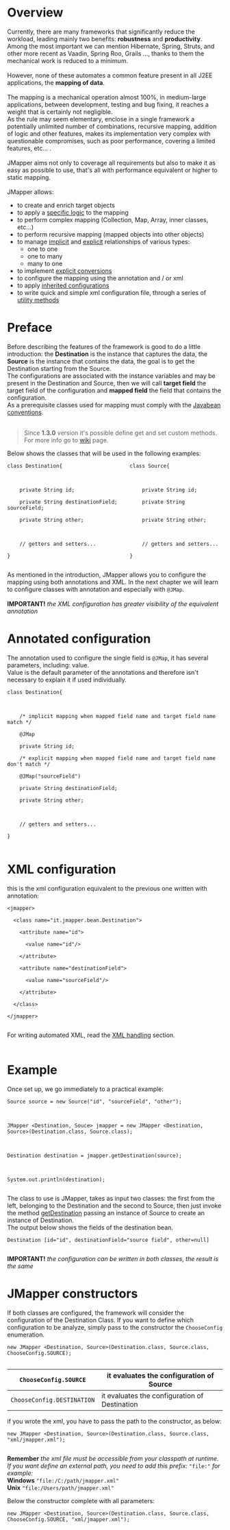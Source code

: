 # Overview #

Currently, there are many frameworks that significantly reduce the workload, leading mainly two benefits: **robustness** and **productivity**.<br>Among the most important we can mention Hibernate, Spring, Struts, and other more recent as Vaadin, Spring Roo, Grails ..., thanks to them the mechanical work is reduced to a minimum.<br><br>However, none of these automates a common feature present in all J2EE applications, the <b>mapping of data</b>.<br><br>The mapping is a mechanical operation almost 100%, in medium-large applications, between development, testing and bug fixing, it reaches a weight that is certainly not negligible.<br>
As the rule may seem elementary, enclose in a single framework a potentially unlimited number of combinations, recursive mapping, addition of logic and other features, makes its implementation very complex with questionable compromises, such as poor performance, covering a limited features, etc... .<br>
<br>
JMapper aims not only to coverage all requirements but also to make it as easy as possible to use, that's all with performance equivalent or higher to static mapping.<br>
<br>
JMapper allows:<br>
<ul><li>to create and enrich target objects<br>
</li><li>to apply a <a href='Enumerations.md'>specific logic</a> to the mapping<br>
</li><li>to perform complex mapping (Collection, Map, Array, inner classes, etc...)<br>
</li><li>to perform recursive mapping (mapped objects into other objects)<br>
</li><li>to manage <a href='ImplicitRelations.md'>implicit</a> and <a href='ExplicitRelations.md'>explicit</a> relationships of various types:<br>
<ul><li>one to one<br>
</li><li>one to many<br>
</li><li>many to one<br>
</li></ul></li><li>to implement <a href='ExplicitConversions.md'>explicit conversions</a>
</li><li>to configure the mapping using the annotation and / or xml<br>
</li><li>to apply <a href='AdvancedInheritanceExamples.md'>inherited configurations</a>
</li><li>to write quick and simple xml configuration file, through a series of <a href='XmlHandling.md'>utility methods</a></li></ul>

<h1>Preface</h1>

Before describing the features of the framework is good to do a little introduction: the <b>Destination</b> is the instance that captures the data, the <b>Source</b> is the instance that contains the data, the goal is to get the Destination starting from the Source.<br>
The configurations are associated with the instance variables and may be present in the Destination and Source, then we will call <b>target field</b> the target field of the configuration and <b>mapped field</b> the field that contains the configuration.<br>
As a prerequisite classes used for mapping must comply with the <a href='http://en.wikipedia.org/wiki/JavaBean'>Javabean conventions</a>.<br>
<br>
<blockquote>Since <b>1.3.0</b> version it's possible define get and set custom methods.<br> For more info go to <a href='CustomAccessors.md'>wiki</a> page.</blockquote>

Below shows the classes that will be used in the following examples:<br>
<pre><code>class Destination{                      class Source{<br>
<br>
    private String id;                      private String id;<br>
    private String destinationField;        private String sourceField;<br>
    private String other;                   private String other;<br>
<br>
    // getters and setters...               // getters and setters...<br>
}                                       }<br>
</code></pre>
As mentioned in the introduction, JMapper allows you to configure the mapping using both annotations and XML. In the next chapter we will learn to configure classes with annotation and especially with <code>@JMap</code>.<br>
<br>
<b>IMPORTANT!</b> <i>the XML configuration has greater visibility of the equivalent annotation</i>

<h1>Annotated configuration</h1>

The annotation used to configure the single field is <code>@JMap</code>, it has several parameters, including: value.<br>
Value is the default parameter of the annotations and therefore isn't necessary to explain it if used individually.<br>
<pre><code>class Destination{                      <br>
    <br>
    /* implicit mapping when mapped field name and target field name match */<br>
    @JMap <br>
    private String id;                      <br>
    /* explicit mapping when mapped field name and target field name don't match */<br>
    @JMap("sourceField") <br>
    private String destinationField;       <br>
    private String other;                  <br>
<br>
    // getters and setters...                <br>
}                                     <br>
</code></pre>

<h1>XML configuration</h1>

this is the xml configuration equivalent to the previous one written with annotation:<br>
<pre><code>&lt;jmapper&gt;<br>
  &lt;class name="it.jmapper.bean.Destination"&gt;<br>
    &lt;attribute name="id"&gt;<br>
      &lt;value name="id"/&gt;<br>
    &lt;/attribute&gt;<br>
    &lt;attribute name="destinationField"&gt;<br>
      &lt;value name="sourceField"/&gt;<br>
    &lt;/attribute&gt;<br>
  &lt;/class&gt;<br>
&lt;/jmapper&gt;<br>
</code></pre>
For writing automated XML, read the <a href='XmlHandling.md'>XML handling</a> section.<br>
<br>
<h1>Example</h1>

Once set up, we go immediately to a practical example:<br>
<pre><code>Source source = new Source("id", "sourceField", "other");<br>
<br>
JMapper &lt;Destination, Souce&gt; jmapper = new JMapper &lt;Destination, Source&gt;(Destination.class, Source.class);<br>
<br>
Destination destination = jmapper.getDestination(source);<br>
<br>
System.out.println(destination);<br>
</code></pre>
The class to use is JMapper, takes as input two classes: the first from the left, belonging to the Destination and the second to Source, then just invoke the method <a href='getDestination.md'>getDestination</a> passing an instance of Source to create an instance of Destination.<br>
The output below shows the fields of the destination bean.<br>
<pre><code>Destination [id="id", destinationField="source field", other=null]<br>
</code></pre>

<b>IMPORTANT!</b> <i>the configuration can be written in both classes, the result is the same</i>

<h1>JMapper constructors</h1>

If both classes are configured, the framework will consider the configuration of the Destination Class. If you want to define which configuration to be analyze, simply pass to the constructor the <code>ChooseConfig</code> enumeration.<br>
<pre><code>new JMapper &lt;Destination, Source&gt;(Destination.class, Source.class, ChooseConfig.SOURCE);<br>
</code></pre>
<table><thead><th><code>ChooseConfig.SOURCE</code></th><th>it evaluates the configuration of Source</th></thead><tbody>
<tr><td><code>ChooseConfig.DESTINATION</code></td><td>it evaluates the configuration of Destination</td></tr></tbody></table>

if you wrote the xml, you have to pass the path to the constructor, as below:<br>
<pre><code>new JMapper &lt;Destination, Source&gt;(Destination.class, Source.class, "xml/jmapper.xml");<br>
</code></pre>
<b>Remember</b> <i>the xml file must be accessible from your classpath at runtime. If you want define an external path, you need to add this prefix:</i> <code>"file:"</code> <i>for example:</i><br><b>Windows</b> <code>"file:/C:/path/jmapper.xml"</code><br><b>Unix</b> <code>"file:/Users/path/jmapper.xml"</code>

Below the constructor complete with all parameters:<br>
<pre><code>new JMapper &lt;Destination, Source&gt;(Destination.class, Source.class, ChooseConfig.SOURCE, "xml/jmapper.xml");<br>
</code></pre>